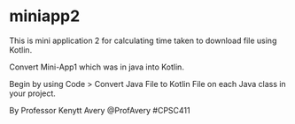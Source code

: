 # miniapp2
This is mini application 2 for calculating time taken to download file using Kotlin.

Convert Mini-App1 which was in java into Kotlin.

Begin by using Code > Convert Java File to Kotlin File on each Java class in your project.

By Professor Kenytt Avery @ProfAvery #CPSC411
